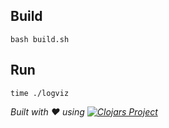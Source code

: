 ## Build

```
bash build.sh
```

## Run

```
time ./logviz
```

*Built with ❤ using [![Clojars Project](https://img.shields.io/clojars/v/cli/lein-template.svg)](https://clojars.org/cli/lein-template)*
